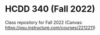 # HCDD 340 (Fall 2022)
Class repository for Fall 2022 (Canvas: https://psu.instructure.com/courses/2212211)
